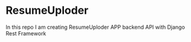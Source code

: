 # ResumeUploder
In this repo I am creating ResumeUploder APP backend API with Django Rest Framework
